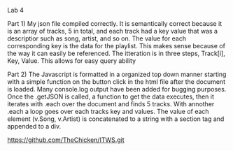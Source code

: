 Lab 4

Part 1) My json file compiled correctly. It is semantically correct because it is an array of tracks, 5 in total, and each track had a key value that was a descriptior such as song, artist, and so on. The value for each corresponding key is the data for the playlist. This makes sense because of the way it can easily be referenced. The itteration is in three steps, Track[i], Key, Value. This allows for easy query ability 

Part 2) The Javascript is formatted in a organized top down manner starting with a simple function on the button click in the html file after the document is loaded. Many console.log output have been added for bugging purposes. Once the .getJSON is called, a function to get the data executes, then it iterates with .each over the document and finds 5 tracks. With annother .each a loop goes over each tracks key and values. The value of each element (v.Song, v.Artist) is concatenated to a string with a section tag and appended to a div. 

https://github.com/TheChicken/ITWS.git 